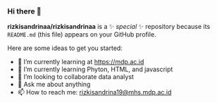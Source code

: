### Hi there 👋

**rizkisandrinaa/rizkisandrinaa** is a ✨ _special_ ✨ repository because its `README.md` (this file) appears on your GitHub profile.

Here are some ideas to get you started:

- 🔭 I’m currently learning at https://mdp.ac.id
- 🌱 I’m currently learning Phyton, HTML, and javascript
- 👯 I’m looking to collaborate data analyst
- 💬 Ask me about anything
- 📫 How to reach me: rizkisandrina19@mhs.mdp.ac.id

